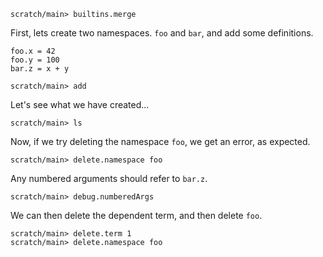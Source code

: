 ```ucm
scratch/main> builtins.merge
```

First, lets create two namespaces. `foo` and `bar`, and add some definitions.

```unison
foo.x = 42
foo.y = 100
bar.z = x + y
```

```ucm
scratch/main> add
```

Let's see what we have created...

```ucm
scratch/main> ls
```

Now, if we try deleting the namespace `foo`, we get an error, as expected.

```ucm:error
scratch/main> delete.namespace foo
```

Any numbered arguments should refer to `bar.z`.

```ucm
scratch/main> debug.numberedArgs
```

We can then delete the dependent term, and then delete `foo`.

```ucm
scratch/main> delete.term 1
scratch/main> delete.namespace foo
```
